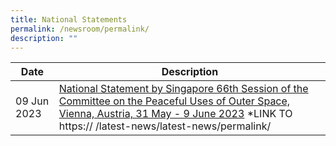 ```yaml
---
title: National Statements
permalink: /newsroom/permalink/
description: ""
---
```

| Date | Description | 
| -------- | -------- | 
|09 Jun 2023|[National Statement by Singapore 66th Session of the Committee on the Peaceful Uses of Outer Space, Vienna, Austria, 31  May - 9 June 2023](https://www.pmo.gov.sg/Newsroom/SM-Teo-Chee-Hean-Global-Space-Technology-Convention) *LINK TO https:// /latest-news/latest-news/permalink/